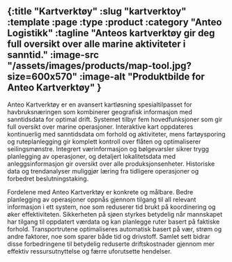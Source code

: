 {:title "Kartverktøy"
 :slug "kartverktoy"
 :template :page
 :type :product
 :category "Anteo Logistikk"
 :tagline "Anteos kartverktøy gir deg full oversikt over alle marine aktiviteter i sanntid."
 :image-src "/assets/images/products/map-tool.jpg?size=600x570"
 :image-alt "Produktbilde for Anteo Kartverktøy"
 }
---
Anteo Kartverktøy er en avansert kartløsning spesialtilpasset for havbruksnæringen som kombinerer geografisk informasjon med sanntidsdata for optimal drift. Systemet tilbyr fem hovedfunksjoner som gir full oversikt over marine operasjoner. Interaktive kart oppdateres kontinuerlig med sanntidsdata om forhold og aktiviteter, mens fartøysporing og ruteplanlegging gir komplett kontroll over flåten og optimaliserer seilingsmønstre. Integrert værinformasjon og bølgevarsler sikrer trygg planlegging av operasjoner, og detaljert lokalitetsdata med anleggsinformasjon gir oversikt over alle produksjonsenheter. Historiske data og trendanalyser muliggjør læring fra tidligere operasjoner og forbedret beslutningstaking.

Fordelene med Anteo Kartverktøy er konkrete og målbare. Bedre planlegging av operasjoner oppnås gjennom tilgang til all relevant informasjon i ett system, noe som reduserer tid brukt på koordinering og øker effektiviteten. Sikkerheten på sjøen styrkes betydelig når mannskapet har tilgang til oppdatert værdata og kan planlegge ruter basert på faktiske forhold. Transportrutene optimaliseres automatisk basert på vær, strøm og andre faktorer, noe som sparer både tid og drivstoff. Samlet sett bidrar disse forbedringene til betydelig reduserte driftskostnader gjennom mer effektiv ressursutnyttelse og færre uforutsette hendelser.
